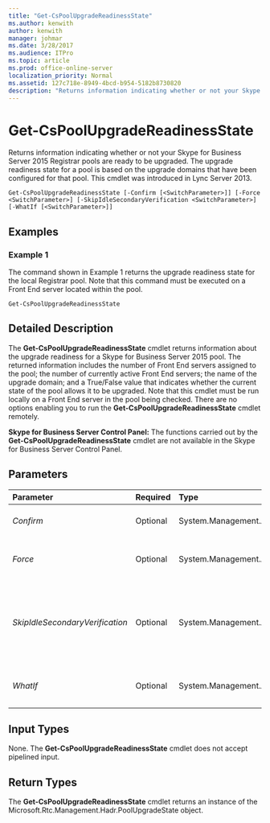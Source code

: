 ```yaml
---
title: "Get-CsPoolUpgradeReadinessState"
ms.author: kenwith
author: kenwith
manager: johmar
ms.date: 3/28/2017
ms.audience: ITPro
ms.topic: article
ms.prod: office-online-server
localization_priority: Normal
ms.assetid: 127c718e-8949-4bcd-b954-5182b8730820
description: "Returns information indicating whether or not your Skype for Business Server 2015 Registrar pools are ready to be upgraded. The upgrade readiness state for a pool is based on the upgrade domains that have been configured for that pool. This cmdlet was introduced in Lync Server 2013."
---
```


# Get-CsPoolUpgradeReadinessState
 
Returns information indicating whether or not your Skype for Business Server 2015 Registrar pools are ready to be upgraded. The upgrade readiness state for a pool is based on the upgrade domains that have been configured for that pool. This cmdlet was introduced in Lync Server 2013.
  
```
Get-CsPoolUpgradeReadinessState [-Confirm [<SwitchParameter>]] [-Force <SwitchParameter>] [-SkipIdleSecondaryVerification <SwitchParameter>] [-WhatIf [<SwitchParameter>]]

```

## Examples
<a name="Examples"> </a>

### Example 1

The command shown in Example 1 returns the upgrade readiness state for the local Registrar pool. Note that this command must be executed on a Front End server located within the pool.
  
```
Get-CsPoolUpgradeReadinessState
```

## Detailed Description
<a name="DetailedDescription"> </a>

The **Get-CsPoolUpgradeReadinessState** cmdlet returns information about the upgrade readiness for a Skype for Business Server 2015 pool. The returned information includes the number of Front End servers assigned to the pool; the number of currently active Front End servers; the name of the upgrade domain; and a True/False value that indicates whether the current state of the pool allows it to be upgraded. Note that this cmdlet must be run locally on a Front End server in the pool being checked. There are no options enabling you to run the **Get-CsPoolUpgradeReadinessState** cmdlet remotely.
  
 **Skype for Business Server Control Panel:** The functions carried out by the **Get-CsPoolUpgradeReadinessState** cmdlet are not available in the Skype for Business Server Control Panel.
  
## Parameters
<a name="DetailedDescription"> </a>

|**Parameter**|**Required**|**Type**|**Description**|
|:-----|:-----|:-----|:-----|
| _Confirm_ <br/> |Optional  <br/> |System.Management.Automation.SwitchParameter  <br/> |Prompts you for confirmation before executing the command.  <br/> |
| _Force_ <br/> |Optional  <br/> |System.Management.Automation.SwitchParameter  <br/> |Suppresses the display of any non-fatal error message that might occur when running the command.  <br/> |
| _SkipIdleSecondaryVerification_ <br/> |Optional  <br/> |System.Management.Automation.SwitchParameter  <br/> |When included in the command, Get-CsPoolUpgradeReadinessState returns even if replicas are still being built. By default, Get-CsPoolUpgradeReadinessState waits until the replicas have been built before completing.  <br/> |
| _WhatIf_ <br/> |Optional  <br/> |System.Management.Automation.SwitchParameter  <br/> |Describes what would happen if you executed the command without actually executing the command.  <br/> |
   
## Input Types
<a name="InputTypes"> </a>

None. The **Get-CsPoolUpgradeReadinessState** cmdlet does not accept pipelined input.
  
## Return Types
<a name="ReturnTypes"> </a>

The **Get-CsPoolUpgradeReadinessState** cmdlet returns an instance of the Microsoft.Rtc.Management.Hadr.PoolUpgradeState object.
  

